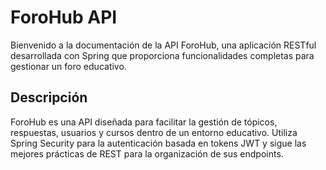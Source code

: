 # ForoHub API

Bienvenido a la documentación de la API ForoHub, una aplicación RESTful desarrollada con Spring que proporciona funcionalidades completas para gestionar un foro educativo.

## Descripción

ForoHub es una API diseñada para facilitar la gestión de tópicos, respuestas, usuarios y cursos dentro de un entorno educativo. Utiliza Spring Security para la autenticación basada en tokens JWT y sigue las mejores prácticas de REST para la organización de sus endpoints.


